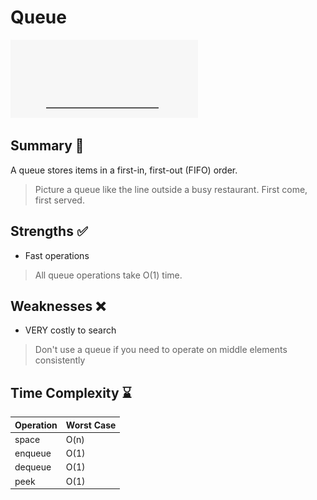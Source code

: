 # Queue

![Queue Visual](../../assets/images/queue_visual.gif)

## Summary :book:
A queue stores items in a first-in, first-out (FIFO) order. 
> Picture a queue like the line outside a busy restaurant. First come, first served. 

## Strengths :white_check_mark:
- Fast operations
> All queue operations take O(1) time. 

## Weaknesses :x:
- VERY costly to search
> Don't use a queue if you need to operate on middle elements consistently

## Time Complexity :hourglass:
| Operation  | Worst Case |
| ---------- | ---------- |
| space      |    O(n)    |
| enqueue    |    O(1)    |
| dequeue    |    O(1)    |
| peek       |    O(1)    |
